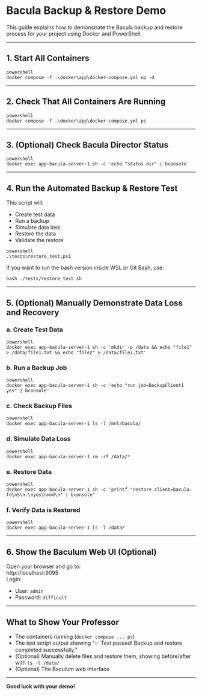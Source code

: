 # Bacula Backup & Restore Demo

This guide explains how to demonstrate the Bacula backup and restore process for your project using Docker and PowerShell.

---

## 1. Start All Containers

```
powershell
docker compose -f .\docker\app\docker-compose.yml up -d
```

---

## 2. Check That All Containers Are Running

```
powershell
docker compose -f .\docker\app\docker-compose.yml ps
```

---

## 3. (Optional) Check Bacula Director Status

```
powershell
docker exec app-bacula-server-1 sh -c 'echo "status dir" | bconsole'
```

---

## 4. Run the Automated Backup & Restore Test

This script will:
- Create test data
- Run a backup
- Simulate data loss
- Restore the data
- Validate the restore

```
powershell
.\tests\restore_test.ps1
```

If you want to run the bash version inside WSL or Git Bash, use:
```
bash ./tests/restore_test.sh
```

---

## 5. (Optional) Manually Demonstrate Data Loss and Recovery

### a. Create Test Data

```
powershell
docker exec app-bacula-server-1 sh -c 'mkdir -p /data && echo "file1" > /data/file1.txt && echo "file2" > /data/file2.txt'
```

### b. Run a Backup Job

```
powershell
docker exec app-bacula-server-1 sh -c 'echo "run job=BackupClient1 yes" | bconsole'
```

### c. Check Backup Files

```
powershell
docker exec app-bacula-server-1 ls -l /mnt/bacula/
```

### d. Simulate Data Loss

```
powershell
docker exec app-bacula-server-1 rm -rf /data/*
```

### e. Restore Data

```
powershell
docker exec app-bacula-server-1 sh -c 'printf "restore client=bacula-fd\n5\n.\nyes\nmod\n" | bconsole'
```

### f. Verify Data is Restored

```
powershell
docker exec app-bacula-server-1 ls -l /data/
```

---

## 6. Show the Baculum Web UI (Optional)

Open your browser and go to:  
http://localhost:9095  
Login:  
- User: `admin`
- Password: `difficult`

---

## What to Show Your Professor

- The containers running (`docker compose ... ps`)
- The test script output showing "✅ Test passed! Backup and restore completed successfully."
- (Optional) Manually delete files and restore them, showing before/after with `ls -l /data/`
- (Optional) The Baculum web interface

---

**Good luck with your demo!**
